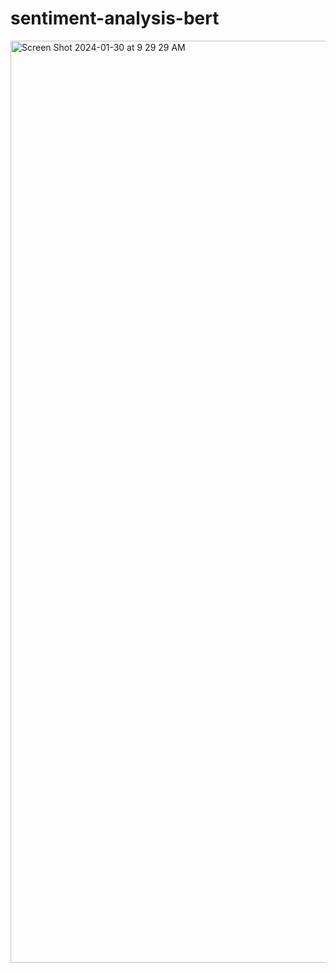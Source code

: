 # sentiment-analysis-bert
<img width="1475" alt="Screen Shot 2024-01-30 at 9 29 29 AM" src="https://github.com/sofiahalima/sentiment-analysis-bert/assets/26790739/b8289c92-1919-42cf-a3a9-e3e8a3b6df7c">

